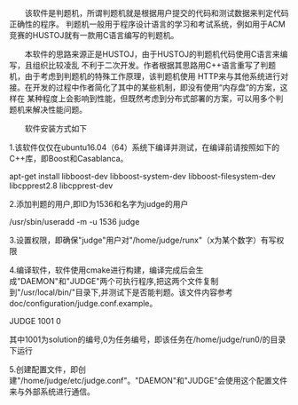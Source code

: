 &emsp;&emsp;该软件是判题机，所谓判题机就是根据用户提交的代码和测试数据来判定代码正确性的程序。
判题机一般用于程序设计语言的学习和考试系统，例如用于ACM竞赛的HUSTOJ就有一款用C语言编写的判题机。  

&emsp;&emsp;本软件的思路来源正是HUSTOJ，由于HUSTOJ的判题机代码使用C语言来编写，且组织比较凌乱
不利于二次开发。作者根据其思路用C++语言重写了判题机，由于考虑到判题机的特殊工作原理，该判题机使用
HTTP来与其他系统进行对接。在开发的过程中作者简化了其中的某些机制，即没有使用“内存盘”的方案，这样在
某种程度上会影响到性能，但既然考虑到分布式部署的方案，可以用多个判题机来解决性能问题。

&emsp;&emsp;软件安装方式如下  

1.该软件仅仅在ubuntu16.04（64）系统下编译并测试，在编译前请按照如下的C++库，即Boost和Casablanca。

apt-get install libboost-dev libboost-system-dev libboost-filesystem-dev libcpprest2.8 libcpprest-dev

2.添加判题的用户,即ID为1536和名字为judge的用户  

/usr/sbin/useradd -m -u 1536 judge

3.设置权限，即确保"judge"用户对"/home/judge/runx"（x为某个数字）有写权限  

4.编译软件，软件使用cmake进行构建，编译完成后会生成"DAEMON"和"JUDGE"两个可执行程序,把这两个文件复制到"/usr/local/bin/"目录下,并测试下是否能判题。该文件内容参考doc/configuration/judge.conf.example。

JUDGE 1001 0 

其中1001为solution的编号,0为任务编号，即该任务在/home/judge/run0/的目录下运行

5.创建配置文件，即创建"/home/judge/etc/judge.conf"。"DAEMON"和"JUDGE"会使用这个配置文件来与外部系统进行通信。
